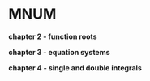 # MNUM

**chapter 2 - function roots**

**chapter 3 - equation systems**

**chapter 4 - single and double integrals**
